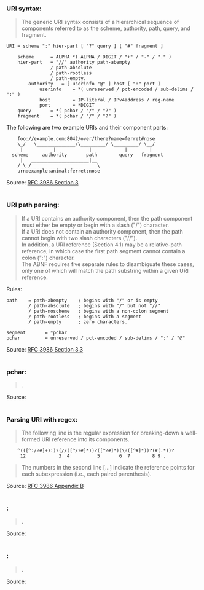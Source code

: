 
### URI syntax:
> The generic URI syntax consists of a hierarchical sequence of components referred to as the scheme, authority, path, query, and fragment.

	URI	= scheme ":" hier-part [ "?" query ] [ "#" fragment ]

		scheme      = ALPHA *( ALPHA / DIGIT / "+" / "-" / "." )
		hier-part   = "//" authority path-abempty
					/ path-absolute
					/ path-rootless
					/ path-empty.  
			authority   = [ userinfo "@" ] host [ ":" port ]
				userinfo    = *( unreserved / pct-encoded / sub-delims / ":" )
				host        = IP-literal / IPv4address / reg-name
				port        = *DIGIT
		query       = *( pchar / "/" / "?" )
		fragment    = *( pchar / "/" / "?" )



The following are two example URIs and their component parts:

		foo://example.com:8042/over/there?name=ferret#nose
		\_/   \______________/\_________/ \_________/ \__/
         |           |            |            |        |
      scheme     authority       path        query   fragment
         |   _____________________|__
		/ \ /                        \
		urn:example:animal:ferret:nose

Source:
[RFC 3986 Section 3](https://datatracker.ietf.org/doc/html/rfc3986#section-3)
<br/><br/>


### URI path parsing:
>  If a URI contains an authority component, then the path component must either be empty or begin with a slash ("/") character.  
	If a URI does not contain an authority component, then the path cannot begin with two slash characters ("//").  
	In addition, a URI reference (Section 4.1) may be a relative-path reference, in which case the first path segment cannot contain a colon (":") character.  
	The ABNF requires five separate rules to disambiguate these cases, only one of which will match the path substring within a given URI reference.  


Rules:   

    path	= path-abempty    ; begins with "/" or is empty
			/ path-absolute   ; begins with "/" but not "//"
			/ path-noscheme   ; begins with a non-colon segment
			/ path-rootless   ; begins with a segment
			/ path-empty      ; zero characters.  
	
	segment       = *pchar
	pchar         = unreserved / pct-encoded / sub-delims / ":" / "@"

Source:
[RFC 3986 Section 3.3](https://datatracker.ietf.org/doc/html/rfc3986#section-3.3)
<br/><br/>

### pchar:
>  .  

Source:
[]()
<br/><br/>

### Parsing URI with regex:
> The following line is the regular expression for breaking-down a well-formed URI reference into its components.  

		^(([^:/?#]+):)?(//([^/?#]*))?([^?#]*)(\?([^#]*))?(#(.*))?
    	 12            3  4          5       6  7        8 9 .  

> The numbers in the second line [...] indicate the reference points for each subexpression (i.e., each paired parenthesis).

Source:
[RFC 3986 Appendix B](https://datatracker.ietf.org/doc/html/rfc3986#appendix-B)
<br/><br/>

### :
>  .  

Source:
[]()
<br/><br/>

### :
>  .  

Source:
[]()
<br/><br/>